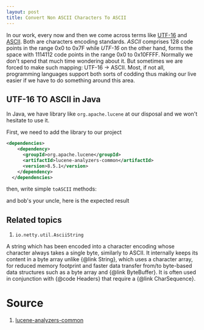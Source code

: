 ```yaml
---
layout: post
title: Convert Non ASCII Characters To ASCII 
---
```


In our work, every now and then we come across terms like [UTF-16](https://en.wikipedia.org/wiki/UTF-16) and 
[ASCII](https://en.wikipedia.org/wiki/ASCII). Both are characters encoding standards. 
*ASCII* comprises 128 code points in the range 0x0 to 0x7F while *UTF-16* on the other hand, forms the space with 1114112 code 
points in the range 0x0 to 0x10FFFF. Normally we don't spend that much time wondering about it. 
But sometimes we are forced to make such mapping: UTF-16 -> ASCII. Most, if not all, programming languages support both sorts of codding thus making our live easier if we 
have to do something around this area. 


## UTF-16 TO ASCII in Java

In Java, we have library like `org.apache.lucene` at our disposal and we won't hesitate to use it. 

First, we need to add the library to our project
~~~xml
<dependencies>
    <dependency>
      <groupId>org.apache.lucene</groupId>
      <artifactId>lucene-analyzers-common</artifactId>
      <version>8.5.1</version>
    </dependency>
  </dependencies>
~~~

then, write simple `toASCII` methods:

<script src="https://gist.github.com/ppretki/ef62c453ffb8a2e5fe783dfa9b5697b8.js?file=Main.java"></script>

and bob's your uncle, here is the expected result 

<script src="https://gist.github.com/ppretki/ef62c453ffb8a2e5fe783dfa9b5697b8.js?file=results.out"></script>

## Related topics

1. `io.netty.util.AsciiString`

>
A string which has been encoded into a character encoding whose character always takes a single byte, similarly to
ASCII. It internally keeps its content in a byte array unlike {@link String}, which uses a character array, for
reduced memory footprint and faster data transfer from/to byte-based data structures such as a byte array and
{@link ByteBuffer}. It is often used in conjunction with {@code Headers} that require a {@link CharSequence}.
>



# Source
1. [lucene-analyzers-common](https://mvnrepository.com/artifact/org.apache.lucene/lucene-analyzers-common)
